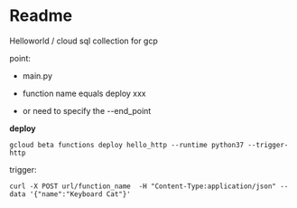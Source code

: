 
# Readme

Helloworld / cloud sql collection for gcp



point:


- main.py

- function name equals deploy xxx
- or need to specify the --end_point


**deploy**

```
gcloud beta functions deploy hello_http --runtime python37 --trigger-http
```

trigger:

```
curl -X POST url/function_name  -H "Content-Type:application/json" --data '{"name":"Keyboard Cat"}'
```
